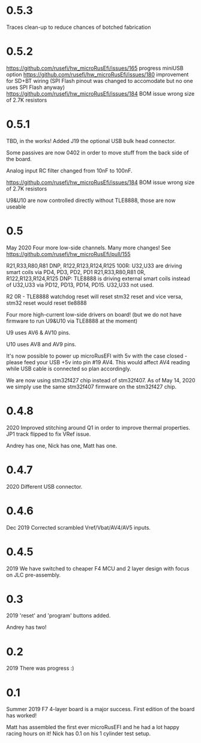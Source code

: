 # 0.5.3

Traces clean-up to reduce chances of botched fabrication 

# 0.5.2

https://github.com/rusefi/hw_microRusEfi/issues/165 progress miniUSB option
https://github.com/rusefi/hw_microRusEfi/issues/180 improvement for SD+BT wiring (SPI Flash pinout was changed to accomodate but no one uses SPI Flash anyway)
https://github.com/rusefi/hw_microRusEfi/issues/184 BOM issue wrong size of 2.7K resistors

# 0.5.1
TBD, in the works!
Added J19 the optional USB bulk head connector. 

Some passives are now 0402 in order to move stuff from the back side of the board.

Analog input RC filter changed from 10nF to 100nF.

https://github.com/rusefi/hw_microRusEfi/issues/184 BOM issue wrong size of 2.7K resistors

U9&U10 are now controlled directly without TLE8888, those are now useable

# 0.5
May 2020
Four more low-side channels.
Many more changes! See https://github.com/rusefi/hw_microRusEfi/pull/155

R21,R33,R80,R81 DNP, R122,R123,R124,R125 100R: U32,U33 are driving smart coils via PD4, PD3, PD2, PD1
R21,R33,R80,R81 0R, R122,R123,R124,R125 DNP: TLE8888 is driving external smart coils instead of U32,U33 via PD12, PD13, PD14, PD15. U32,U33 not used. 

R2 0R - TLE8888 watchdog reset will reset stm32 reset and vice versa, stm32 reset would reset tle8888

Four more high-current low-side drivers on board! (but we do not have firmware to run U9&U10 via TLE8888 at the moment)

U9 uses AV6 & AV10 pins.

U10 uses AV8 and AV9 pins.

It's now possible to power up microRusEFI with 5v with the case closed - please feed your USB +5v into pin #19 AV4.
This would affect AV4 reading while USB cable is connected so plan accordingly.

We are now using stm32f427 chip instead of stm32f407. As of May 14, 2020 we simply use the same stm32f407 firmware on the stm32f427 chip. 

# 0.4.8
2020
Improved stitching around Q1 in order to improve thermal properties.
JP1 track flipped to fix VRef issue.

Andrey has one, Nick has one, Matt has one.

# 0.4.7
2020
Different USB connector.

# 0.4.6 
Dec 2019
Corrected scrambled Vref/Vbat/AV4/AV5 inputs.

# 0.4.5 
2019
We have switched to cheaper F4 MCU and 2 layer design with focus on JLC pre-assembly.

# 0.3
2019
'reset' and 'program' buttons added.

Andrey has two!

# 0.2
2019
There was progress :)

# 0.1
Summer 2019
F7 4-layer board is a major success. First edition of the board has worked!

Matt has assembled the first ever microRusEFI and he had a lot happy racing hours on it!
Nick has 0.1 on his 1 cylinder test setup.